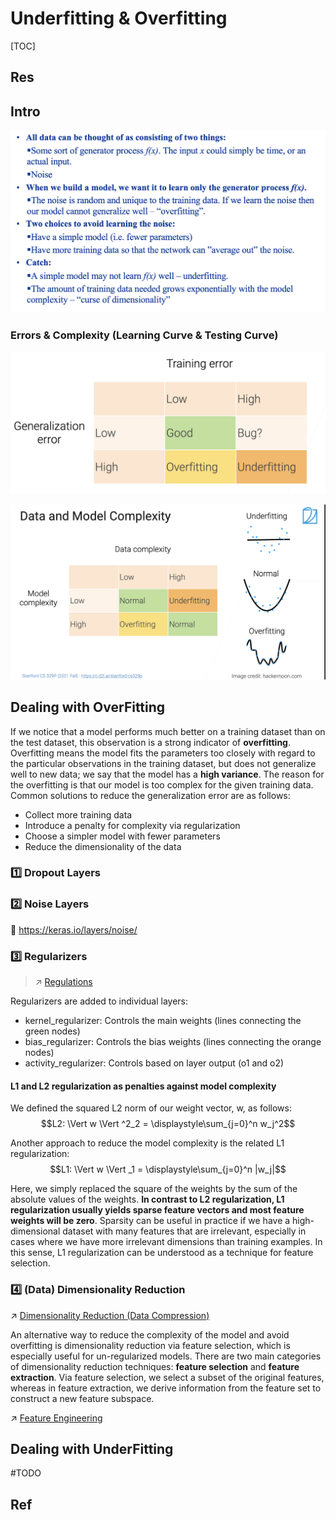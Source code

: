# Underfitting & Overfitting

[TOC]



## Res



## Intro
![](../../../../../../../../Assets/Pics/Screenshot%202023-07-07%20at%209.19.22%20AM.png)


### Errors & Complexity (Learning Curve & Testing Curve)
![Screenshot 2023-01-30 at 2.36.10 PM](../../../../../../../../Assets/Pics/Screenshot%202023-01-30%20at%202.36.10%20PM.png)

![Screenshot 2023-01-30 at 2.37.22 PM](../../../../../../../../Assets/Pics/Screenshot%202023-01-30%20at%202.37.22%20PM.png)



## Dealing with OverFitting
If we notice that a model performs much better on a training dataset than on the test dataset, this observation is a strong indicator of **overfitting**. Overfitting means the model fits the parameters too closely with regard to the particular observations in the training dataset, but does not generalize well to new data; we say that the model has a **high variance**. The reason for the overfitting is that our model is too complex for the given training data. Common solutions to reduce the generalization error are as follows:
- Collect more training data
- Introduce a penalty for complexity via regularization
- Choose a simpler model with fewer parameters
- Reduce the dimensionality of the data


### 1️⃣ Dropout Layers



### 2️⃣ Noise Layers
🔗 https://keras.io/layers/noise/



### 3️⃣ Regularizers
> ↗ [Regulations](Regulations.md)

Regularizers are added to individual layers:
- kernel_regularizer: Controls the main weights (lines connecting the green nodes)
- bias_regularizer: Controls the bias weights (lines connecting the orange nodes)
- activity_regularizer: Controls based on layer output (o1 and o2)


#### L1 and L2 regularization as penalties against model complexity

We defined the squared L2 norm of our weight vector, w, as follows:
$$L2: \Vert w \Vert ^2_2 = \displaystyle\sum_{j=0}^n w_j^2$$

Another approach to reduce the model complexity is the related L1 regularization:
$$L1: \Vert w \Vert _1 = \displaystyle\sum_{j=0}^n |w_j|$$

Here, we simply replaced the square of the weights by the sum of the absolute values of the weights. **In contrast to L2 regularization, L1 regularization usually yields sparse feature vectors and most feature weights will be zero**. Sparsity can be useful in practice if we have a high-dimensional dataset with many features that are irrelevant, especially in cases where we have more irrelevant dimensions than training examples. In this sense, L1 regularization can be understood as a technique for feature selection.


### 4️⃣ (Data) Dimensionality Reduction
↗ [Dimensionality Reduction (Data Compression)](../../../../📊%20Statistical%20Learning%20Theory%20&%20ML%20Types/Unsupervised%20Learning/Dimensionality%20Reduction%20(Data%20Compression)/Dimensionality%20Reduction%20(Data%20Compression).md)

An alternative way to reduce the complexity of the model and avoid overfitting is dimensionality reduction via feature selection, which is especially useful for un-regularized models. There are two main categories of dimensionality reduction techniques: **feature selection** and **feature extraction**. Via feature selection, we select a subset of the original features, whereas in feature extraction, we derive information from the feature set to construct a new feature subspace.

↗ [Feature Engineering](../../../1️⃣%20Datasets%20Preparation/Data%20Preprocessing/Feature%20Engineering/Feature%20Engineering.md)



## Dealing with UnderFitting
#TODO 



## Ref
[Overfitting and Underfitting | Kaggle]: https://www.kaggle.com/code/ryanholbrook/overfitting-and-underfitting#

